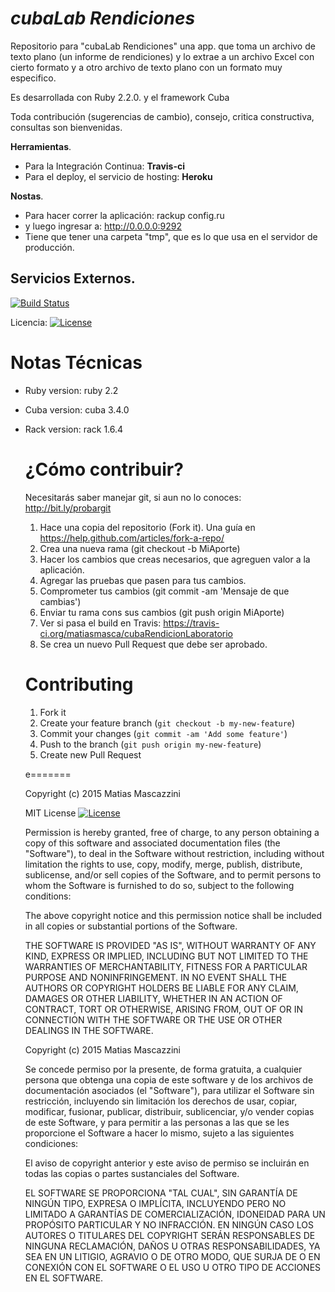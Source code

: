 ***cubaLab Rendiciones***
===
Repositorio para "cubaLab Rendiciones" una app. que toma un archivo de texto plano (un informe de rendiciones) y lo extrae a un archivo Excel con cierto formato y a otro archivo de texto plano con un formato muy especifico.

Es desarrollada con Ruby 2.2.0. y el framework Cuba

Toda contribución (sugerencias de cambio), consejo, critica constructiva, consultas son bienvenidas.

**Herramientas**.
  - Para la Integración Continua: **Travis-ci**
  - Para el deploy, el servicio de hosting: **Heroku**

**Nostas**.
  - Para hacer correr la aplicación: rackup config.ru
  - y luego ingresar a: http://0.0.0.0:9292
  - Tiene que tener una carpeta "tmp", que es lo que usa en el servidor de producción.

**Servicios Externos.**
-----------------------
[![Build Status](https://travis-ci.org/matiasmasca/cubaRendicionLaboratorio.svg)](https://travis-ci.org/matiasmasca/cubaRendicionLaboratorio)

Licencia:
[![License](http://img.shields.io/badge/license-MIT-brightgreen.svg?style=flat-square)](http://opensource.org/licenses/MIT)

**Notas Técnicas**
===========

* Ruby version:
    ruby 2.2

* Cuba version:
    cuba 3.4.0

* Rack version: 
	rack 1.6.4


  ¿Cómo contribuir?
  ============
  Necesitarás saber manejar git, si aun no lo conoces: http://bit.ly/probargit
    1. Hace una copia del repositorio (Fork it). Una guía en https://help.github.com/articles/fork-a-repo/
    2. Crea una nueva rama  (git checkout -b MiAporte)
    3. Hacer los cambios que creas necesarios, que agreguen valor a la aplicación.
    4. Agregar las pruebas que pasen para tus cambios.
    5. Comprometer tus cambios (git commit -am 'Mensaje de que cambias')
    6. Enviar tu rama cons sus cambios (git push origin MiAporte)
    7. Ver si pasa el build en Travis: https://travis-ci.org/matiasmasca/cubaRendicionLaboratorio
    8. Se crea un nuevo Pull Request que debe ser aprobado.

  Contributing
  ============

    1. Fork it
    2. Create your feature branch (`git checkout -b my-new-feature`)
    3. Commit your changes (`git commit -am 'Add some feature'`)
    4. Push to the branch (`git push origin my-new-feature`)
    5. Create new Pull Request

    e=======

    Copyright (c) 2015  Matias Mascazzini

    MIT License [![License](http://img.shields.io/badge/license-MIT-brightgreen.svg?style=flat-square)](http://opensource.org/licenses/MIT)

    Permission is hereby granted, free of charge, to any person obtaining a copy of this software and associated documentation files (the "Software"), to deal in the Software without restriction, including without limitation the rights to use, copy, modify, merge, publish, distribute, sublicense, and/or sell copies of the Software, and to permit persons to whom the Software is furnished to do so, subject to the following conditions:

    The above copyright notice and this permission notice shall be included in all copies or substantial portions of the Software.

    THE SOFTWARE IS PROVIDED "AS IS", WITHOUT WARRANTY OF ANY KIND, EXPRESS OR IMPLIED, INCLUDING BUT NOT LIMITED TO THE WARRANTIES OF MERCHANTABILITY, FITNESS FOR A PARTICULAR PURPOSE AND NONINFRINGEMENT. IN NO EVENT SHALL THE AUTHORS OR COPYRIGHT HOLDERS BE LIABLE FOR ANY CLAIM, DAMAGES OR OTHER LIABILITY, WHETHER IN AN ACTION OF CONTRACT, TORT OR OTHERWISE, ARISING FROM, OUT OF OR IN CONNECTION WITH THE SOFTWARE OR THE USE OR OTHER DEALINGS IN THE SOFTWARE.

    Copyright (c) 2015  Matias Mascazzini
    
    Se concede permiso por la presente, de forma gratuita, a cualquier persona que obtenga una copia de este software y de los archivos de documentación asociados (el "Software"), para utilizar el Software sin restricción, incluyendo sin limitación los derechos de usar, copiar, modificar, fusionar, publicar, distribuir, sublicenciar, y/o vender copias de este Software, y para permitir a las personas a las que se les proporcione el Software a hacer lo mismo, sujeto a las siguientes condiciones:

    El aviso de copyright anterior y este aviso de permiso se incluirán en todas las copias o partes sustanciales del Software.

    EL SOFTWARE SE PROPORCIONA "TAL CUAL", SIN GARANTÍA DE NINGÚN TIPO, EXPRESA O IMPLÍCITA, INCLUYENDO PERO NO LIMITADO A GARANTÍAS DE COMERCIALIZACIÓN, IDONEIDAD PARA UN PROPÓSITO PARTICULAR Y NO INFRACCIÓN. EN NINGÚN CASO LOS AUTORES O TITULARES DEL COPYRIGHT SERÁN RESPONSABLES DE NINGUNA RECLAMACIÓN, DAÑOS U OTRAS RESPONSABILIDADES, YA SEA EN UN LITIGIO, AGRAVIO O DE OTRO MODO, QUE SURJA DE O EN CONEXIÓN CON EL SOFTWARE O EL USO U OTRO TIPO DE ACCIONES EN EL SOFTWARE.